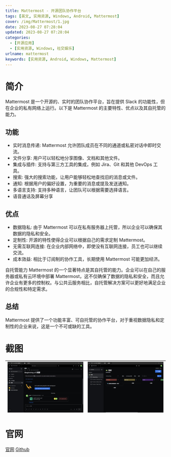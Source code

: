 ```yaml
---
title: Mattermost - 开源团队协作平台
tags: [英文, 实用资源, Windows, Android, Mattermost]
cover: /img/Mattermost/1.jpg
date: 2023-08-27 07:28:04
updated: 2023-08-27 07:28:04
categories:
  - [开源应用]
  - [实用资源, Windows, 社交娱乐]
urlname: mattermost
keywords: [实用资源, Android, Windows, Mattermost]
---
```


# 简介

Mattermost 是一个开源的、实时的团队协作平台，旨在提供 Slack 的功能性，但在企业的私有网络上运行。以下是 Mattermost 的主要特性、优点以及其自托管的能力。

## 功能

- 实时消息传递: Mattermost 允许团队成员在不同的通道或私密对话中即时交流。
- 文件分享: 用户可以轻松地分享图像、文档和其他文件。
- 集成与插件: 支持与第三方工具的集成，例如 Jira、Git 和其他 DevOps 工具。
- 搜索: 强大的搜索功能，让用户能够轻松地查找旧的消息或文件。
- 通知: 根据用户的偏好设置，为重要的消息或提及发送通知。
- 多语言支持: 支持多种语言，让团队可以根据需要选择语言。
- 语音通话及屏幕分享

## 优点

- 数据隐私: 由于 Mattermost 可以在私有服务器上托管，所以企业可以确保其数据的隐私和安全。
- 定制性: 开源的特性使得企业可以根据自己的需求定制 Mattermost。
- 无需互联网连接: 在企业内部网络中，即使没有互联网连接，员工也可以继续交流。
- 成本效益: 相比于订阅制的协作工具，长期使用 Mattermost 可能更加经济。

自托管能力
Mattermost 的一个显著特点是其自托管的能力。企业可以在自己的服务器或私有云环境中部署 Mattermost，这不仅确保了数据的隐私和安全，而且允许企业有更多的控制权。与公共云服务相比，自托管解决方案可以更好地满足企业的合规性和特定需求。

## 总结

Mattermost 提供了一个功能丰富、可自托管的协作平台，对于重视数据隐私和定制性的企业来说，这是一个不可或缺的工具。

# 截图

| ![](/img/Mattermost/2.jpg) | ![](/img/Mattermost/3.jpg) |
| -------------------------- | -------------------------- |

# 官网

[官网](https://mattermost.com/)
[Github](https://github.com/mattermost/mattermost)
